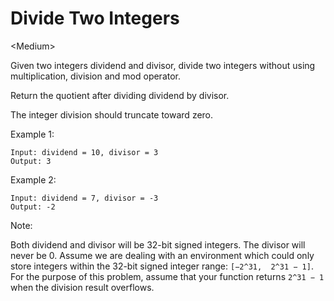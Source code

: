 # Divide Two Integers

\<Medium>

Given two integers dividend and divisor, divide two integers without using
multiplication, division and mod operator.

Return the quotient after dividing dividend by divisor.

The integer division should truncate toward zero.

Example 1:

```
Input: dividend = 10, divisor = 3
Output: 3
```

Example 2:

```
Input: dividend = 7, divisor = -3
Output: -2
```

Note:

Both dividend and divisor will be 32-bit signed integers. The divisor will never
be 0. Assume we are dealing with an environment which could only store integers
within the 32-bit signed integer range: `[−2^31,  2^31 − 1]`. For the purpose of
this problem, assume that your function returns `2^31 − 1` when the division
result overflows.
